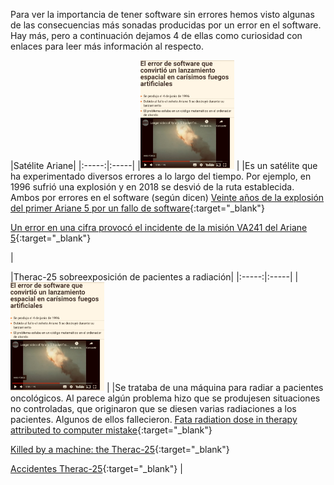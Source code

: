 Para ver la importancia de tener software sin errores hemos visto algunas de las consecuencias más sonadas producidas por un error en el software. Hay más, pero a continuación dejamos 4 de ellas como curiosidad con enlaces para leer más información al respecto.

|Satélite Ariane|
|:-----:|:-----|
|<img src="assets/img/noticiaAriane.jpeg" width="150px" alt="Imagen de una noticia sobre el Ariane">           |
|Es un satélite que ha experimentado diversos errores a lo largo del tiempo. Por ejemplo, en 1996 sufrió una explosión y en 2018 se desvió de la ruta establecida. Ambos por errores en el software (según dicen)
[Veinte años de la explosión del primer Ariane 5 por un fallo de software](https://www.microsiervos.com/archivo/espacio/veinte-anos-explosion-primer-ariane-5-por-fallo-software.html){:target="_blank"}

[Un error en una cifra provocó el incidente de la misión VA241 del Ariane 5](https://danielmarin.naukas.com/2018/02/25/un-error-en-una-cifra-provoco-el-incidente-de-la-mision-va241-del-ariane-5/){:target="_blank"}

|

|Therac-25 sobreexposición de pacientes a radiación|
|:-----:|:-----|
|<img src="assets/img/noticiaAriane.jpeg" width="150px" alt="Imagen de una noticia sobre el Ariane">           |
|Se trataba de una máquina para radiar a pacientes oncológicos. Al parece algún problema hizo que se produjesen situaciones no controladas, que originaron que se diesen varias radiaciones a los pacientes. Algunos de ellos fallecieron.
[Fata radiation dose in therapy attributed to computer mistake](https://www.nytimes.com/1986/06/21/us/fatal-radiation-dose-in-therapy-attributed-to-computer-mistake.html?searchResultPosition=1){:target="_blank"}

[Killed by a machine: the Therac-25](https://hackaday.com/2015/10/26/killed-by-a-machine-the-therac-25/){:target="_blank"}

[Accidentes Therac-25](https://lsi2.ugr.es/mvega/docis/aluwork/roddesastres/therac.htm){:target="_blank"}
|